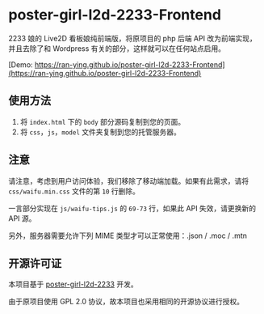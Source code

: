 # poster-girl-l2d-2233-Frontend

2233 娘的 Live2D 看板娘纯前端版，将原项目的 php 后端 API 改为前端实现，并且去除了和 Wordpress 有关的部分，这样就可以在任何站点启用。

[Demo: https://ran-ying.github.io/poster-girl-l2d-2233-Frontend](https://ran-ying.github.io/poster-girl-l2d-2233-Frontend)

## 使用方法

1. 将 `index.html` 下的 `body` 部分源码复制到您的页面。
2. 将 `css`，`js`，`model` 文件夹复制到您的托管服务器。

## 注意

请注意，考虑到用户访问体验，我们移除了移动端加载。如果有此需求，请将 `css/waifu.min.css` 文件的第 `10` 行删除。

一言部分实现在 `js/waifu-tips.js` 的 `69-73` 行，如果此 API 失效，请更换新的 API 源。

另外，服务器需要允许下列 MIME 类型才可以正常使用：.json / .moc / .mtn

## 开源许可证

本项目基于 [poster-girl-l2d-2233](https://github.com/xb2016/poster-girl-l2d-2233) 开发。

由于原项目使用 GPL 2.0 协议，故本项目也采用相同的开源协议进行授权。

